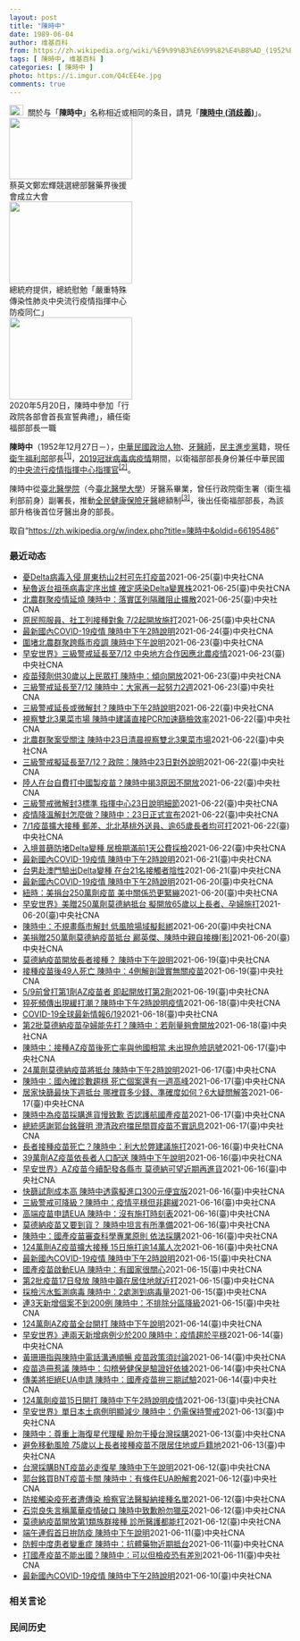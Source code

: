 ```yaml
---
layout: post
title: "陳時中"
date: 1989-06-04
author: 维基百科
from: https://zh.wikipedia.org/wiki/%E9%99%B3%E6%99%82%E4%B8%AD_(1952%E5%B9%B4)
tags: [ 陳時中, 维基百科 ]
categories: [ 陳時中 ]
photo: https://i.imgur.com/Q4cEE4e.jpg
comments: true
---
```

<div class="mw-parser-output"><div id="noteTA-54dafe5e" class="noteTA"><div class="noteTA-group"><div data-noteta-group-source="module" data-noteta-group="Medicine"></div></div></div>
<div role="note" class="hatnote navigation-not-searchable"><a href="/wiki/Wikipedia:%E6%B6%88%E6%AD%A7%E4%B9%89" title="Wikipedia:消歧义"><img alt="Disambig gray.svg" src="//upload.wikimedia.org/wikipedia/commons/thumb/5/5f/Disambig_gray.svg/25px-Disambig_gray.svg.png" decoding="async" width="25" height="19" srcset="//upload.wikimedia.org/wikipedia/commons/thumb/5/5f/Disambig_gray.svg/38px-Disambig_gray.svg.png 1.5x, //upload.wikimedia.org/wikipedia/commons/thumb/5/5f/Disambig_gray.svg/50px-Disambig_gray.svg.png 2x" data-file-width="220" data-file-height="168"></a>&nbsp;&nbsp;關於与「<b>陳時中</b>」名称相近或相同的条目，請見「<b><a href="/wiki/%E9%99%B3%E6%99%82%E4%B8%AD_(%E6%B6%88%E6%AD%A7%E7%BE%A9)" class="mw-disambig" title="陳時中 (消歧義)">陳時中 (消歧義)</a></b>」。</div>

<div class="thumb tright"><div class="thumbinner" style="width:222px;"><a href="/wiki/File:%E9%84%AD%E5%AE%8F%E8%BC%9D%E8%88%87%E9%86%AB%E6%94%BF%E4%BA%BA%E5%A3%AB%E5%90%88%E7%85%A7.jpg" class="image"><img alt="" src="//upload.wikimedia.org/wikipedia/commons/thumb/e/e0/%E9%84%AD%E5%AE%8F%E8%BC%9D%E8%88%87%E9%86%AB%E6%94%BF%E4%BA%BA%E5%A3%AB%E5%90%88%E7%85%A7.jpg/220px-%E9%84%AD%E5%AE%8F%E8%BC%9D%E8%88%87%E9%86%AB%E6%94%BF%E4%BA%BA%E5%A3%AB%E5%90%88%E7%85%A7.jpg" decoding="async" width="220" height="110" class="thumbimage" srcset="//upload.wikimedia.org/wikipedia/commons/thumb/e/e0/%E9%84%AD%E5%AE%8F%E8%BC%9D%E8%88%87%E9%86%AB%E6%94%BF%E4%BA%BA%E5%A3%AB%E5%90%88%E7%85%A7.jpg/330px-%E9%84%AD%E5%AE%8F%E8%BC%9D%E8%88%87%E9%86%AB%E6%94%BF%E4%BA%BA%E5%A3%AB%E5%90%88%E7%85%A7.jpg 1.5x, //upload.wikimedia.org/wikipedia/commons/thumb/e/e0/%E9%84%AD%E5%AE%8F%E8%BC%9D%E8%88%87%E9%86%AB%E6%94%BF%E4%BA%BA%E5%A3%AB%E5%90%88%E7%85%A7.jpg/440px-%E9%84%AD%E5%AE%8F%E8%BC%9D%E8%88%87%E9%86%AB%E6%94%BF%E4%BA%BA%E5%A3%AB%E5%90%88%E7%85%A7.jpg 2x" data-file-width="4160" data-file-height="2080"></a>  <div class="thumbcaption"><div class="magnify"><a href="/wiki/File:%E9%84%AD%E5%AE%8F%E8%BC%9D%E8%88%87%E9%86%AB%E6%94%BF%E4%BA%BA%E5%A3%AB%E5%90%88%E7%85%A7.jpg" class="internal" title="放大"></a></div>蔡英文鄭宏輝競選總部醫藥界後援會成立大會</div></div></div>
<div class="thumb tright"><div class="thumbinner" style="width:222px;"><a href="/wiki/File:02.07_%E7%B8%BD%E7%B5%B1%E6%85%B0%E5%8B%89%E3%80%8C%E5%9A%B4%E9%87%8D%E7%89%B9%E6%AE%8A%E5%82%B3%E6%9F%93%E6%80%A7%E8%82%BA%E7%82%8E%E4%B8%AD%E5%A4%AE%E6%B5%81%E8%A1%8C%E7%96%AB%E6%83%85%E6%8C%87%E6%8F%AE%E4%B8%AD%E5%BF%83%E9%98%B2%E7%96%AB%E5%90%8C%E4%BB%81%E3%80%8D_(49500116692).jpg" class="image"><img alt="" src="//upload.wikimedia.org/wikipedia/commons/thumb/9/95/02.07_%E7%B8%BD%E7%B5%B1%E6%85%B0%E5%8B%89%E3%80%8C%E5%9A%B4%E9%87%8D%E7%89%B9%E6%AE%8A%E5%82%B3%E6%9F%93%E6%80%A7%E8%82%BA%E7%82%8E%E4%B8%AD%E5%A4%AE%E6%B5%81%E8%A1%8C%E7%96%AB%E6%83%85%E6%8C%87%E6%8F%AE%E4%B8%AD%E5%BF%83%E9%98%B2%E7%96%AB%E5%90%8C%E4%BB%81%E3%80%8D_%2849500116692%29.jpg/220px-02.07_%E7%B8%BD%E7%B5%B1%E6%85%B0%E5%8B%89%E3%80%8C%E5%9A%B4%E9%87%8D%E7%89%B9%E6%AE%8A%E5%82%B3%E6%9F%93%E6%80%A7%E8%82%BA%E7%82%8E%E4%B8%AD%E5%A4%AE%E6%B5%81%E8%A1%8C%E7%96%AB%E6%83%85%E6%8C%87%E6%8F%AE%E4%B8%AD%E5%BF%83%E9%98%B2%E7%96%AB%E5%90%8C%E4%BB%81%E3%80%8D_%2849500116692%29.jpg" decoding="async" width="220" height="147" class="thumbimage" srcset="//upload.wikimedia.org/wikipedia/commons/thumb/9/95/02.07_%E7%B8%BD%E7%B5%B1%E6%85%B0%E5%8B%89%E3%80%8C%E5%9A%B4%E9%87%8D%E7%89%B9%E6%AE%8A%E5%82%B3%E6%9F%93%E6%80%A7%E8%82%BA%E7%82%8E%E4%B8%AD%E5%A4%AE%E6%B5%81%E8%A1%8C%E7%96%AB%E6%83%85%E6%8C%87%E6%8F%AE%E4%B8%AD%E5%BF%83%E9%98%B2%E7%96%AB%E5%90%8C%E4%BB%81%E3%80%8D_%2849500116692%29.jpg/330px-02.07_%E7%B8%BD%E7%B5%B1%E6%85%B0%E5%8B%89%E3%80%8C%E5%9A%B4%E9%87%8D%E7%89%B9%E6%AE%8A%E5%82%B3%E6%9F%93%E6%80%A7%E8%82%BA%E7%82%8E%E4%B8%AD%E5%A4%AE%E6%B5%81%E8%A1%8C%E7%96%AB%E6%83%85%E6%8C%87%E6%8F%AE%E4%B8%AD%E5%BF%83%E9%98%B2%E7%96%AB%E5%90%8C%E4%BB%81%E3%80%8D_%2849500116692%29.jpg 1.5x, //upload.wikimedia.org/wikipedia/commons/thumb/9/95/02.07_%E7%B8%BD%E7%B5%B1%E6%85%B0%E5%8B%89%E3%80%8C%E5%9A%B4%E9%87%8D%E7%89%B9%E6%AE%8A%E5%82%B3%E6%9F%93%E6%80%A7%E8%82%BA%E7%82%8E%E4%B8%AD%E5%A4%AE%E6%B5%81%E8%A1%8C%E7%96%AB%E6%83%85%E6%8C%87%E6%8F%AE%E4%B8%AD%E5%BF%83%E9%98%B2%E7%96%AB%E5%90%8C%E4%BB%81%E3%80%8D_%2849500116692%29.jpg/440px-02.07_%E7%B8%BD%E7%B5%B1%E6%85%B0%E5%8B%89%E3%80%8C%E5%9A%B4%E9%87%8D%E7%89%B9%E6%AE%8A%E5%82%B3%E6%9F%93%E6%80%A7%E8%82%BA%E7%82%8E%E4%B8%AD%E5%A4%AE%E6%B5%81%E8%A1%8C%E7%96%AB%E6%83%85%E6%8C%87%E6%8F%AE%E4%B8%AD%E5%BF%83%E9%98%B2%E7%96%AB%E5%90%8C%E4%BB%81%E3%80%8D_%2849500116692%29.jpg 2x" data-file-width="2048" data-file-height="1365"></a>  <div class="thumbcaption"><div class="magnify"><a href="/wiki/File:02.07_%E7%B8%BD%E7%B5%B1%E6%85%B0%E5%8B%89%E3%80%8C%E5%9A%B4%E9%87%8D%E7%89%B9%E6%AE%8A%E5%82%B3%E6%9F%93%E6%80%A7%E8%82%BA%E7%82%8E%E4%B8%AD%E5%A4%AE%E6%B5%81%E8%A1%8C%E7%96%AB%E6%83%85%E6%8C%87%E6%8F%AE%E4%B8%AD%E5%BF%83%E9%98%B2%E7%96%AB%E5%90%8C%E4%BB%81%E3%80%8D_(49500116692).jpg" class="internal" title="放大"></a></div>總統府提供，總統慰勉「嚴重特殊傳染性肺炎中央流行疫情指揮中心防疫同仁」</div></div></div>
<div class="thumb tright"><div class="thumbinner" style="width:222px;"><a href="/wiki/File:05.20_%E7%B8%BD%E7%B5%B1%E4%B8%BB%E6%8C%81%E3%80%8C%E8%A1%8C%E6%94%BF%E9%99%A2%E5%89%AF%E9%99%A2%E9%95%B7%E6%9A%A8%E5%90%84%E9%83%A8%E6%9C%83%E9%A6%96%E9%95%B7%E5%AE%A3%E8%AA%93%E5%85%B8%E7%A6%AE%E3%80%8D-%E9%99%B3%E6%99%82%E4%B8%AD.jpg" class="image"><img alt="" src="//upload.wikimedia.org/wikipedia/commons/thumb/a/aa/05.20_%E7%B8%BD%E7%B5%B1%E4%B8%BB%E6%8C%81%E3%80%8C%E8%A1%8C%E6%94%BF%E9%99%A2%E5%89%AF%E9%99%A2%E9%95%B7%E6%9A%A8%E5%90%84%E9%83%A8%E6%9C%83%E9%A6%96%E9%95%B7%E5%AE%A3%E8%AA%93%E5%85%B8%E7%A6%AE%E3%80%8D-%E9%99%B3%E6%99%82%E4%B8%AD.jpg/220px-05.20_%E7%B8%BD%E7%B5%B1%E4%B8%BB%E6%8C%81%E3%80%8C%E8%A1%8C%E6%94%BF%E9%99%A2%E5%89%AF%E9%99%A2%E9%95%B7%E6%9A%A8%E5%90%84%E9%83%A8%E6%9C%83%E9%A6%96%E9%95%B7%E5%AE%A3%E8%AA%93%E5%85%B8%E7%A6%AE%E3%80%8D-%E9%99%B3%E6%99%82%E4%B8%AD.jpg" decoding="async" width="220" height="147" class="thumbimage" srcset="//upload.wikimedia.org/wikipedia/commons/thumb/a/aa/05.20_%E7%B8%BD%E7%B5%B1%E4%B8%BB%E6%8C%81%E3%80%8C%E8%A1%8C%E6%94%BF%E9%99%A2%E5%89%AF%E9%99%A2%E9%95%B7%E6%9A%A8%E5%90%84%E9%83%A8%E6%9C%83%E9%A6%96%E9%95%B7%E5%AE%A3%E8%AA%93%E5%85%B8%E7%A6%AE%E3%80%8D-%E9%99%B3%E6%99%82%E4%B8%AD.jpg/330px-05.20_%E7%B8%BD%E7%B5%B1%E4%B8%BB%E6%8C%81%E3%80%8C%E8%A1%8C%E6%94%BF%E9%99%A2%E5%89%AF%E9%99%A2%E9%95%B7%E6%9A%A8%E5%90%84%E9%83%A8%E6%9C%83%E9%A6%96%E9%95%B7%E5%AE%A3%E8%AA%93%E5%85%B8%E7%A6%AE%E3%80%8D-%E9%99%B3%E6%99%82%E4%B8%AD.jpg 1.5x, //upload.wikimedia.org/wikipedia/commons/thumb/a/aa/05.20_%E7%B8%BD%E7%B5%B1%E4%B8%BB%E6%8C%81%E3%80%8C%E8%A1%8C%E6%94%BF%E9%99%A2%E5%89%AF%E9%99%A2%E9%95%B7%E6%9A%A8%E5%90%84%E9%83%A8%E6%9C%83%E9%A6%96%E9%95%B7%E5%AE%A3%E8%AA%93%E5%85%B8%E7%A6%AE%E3%80%8D-%E9%99%B3%E6%99%82%E4%B8%AD.jpg/440px-05.20_%E7%B8%BD%E7%B5%B1%E4%B8%BB%E6%8C%81%E3%80%8C%E8%A1%8C%E6%94%BF%E9%99%A2%E5%89%AF%E9%99%A2%E9%95%B7%E6%9A%A8%E5%90%84%E9%83%A8%E6%9C%83%E9%A6%96%E9%95%B7%E5%AE%A3%E8%AA%93%E5%85%B8%E7%A6%AE%E3%80%8D-%E9%99%B3%E6%99%82%E4%B8%AD.jpg 2x" data-file-width="2508" data-file-height="1672"></a>  <div class="thumbcaption"><div class="magnify"><a href="/wiki/File:05.20_%E7%B8%BD%E7%B5%B1%E4%B8%BB%E6%8C%81%E3%80%8C%E8%A1%8C%E6%94%BF%E9%99%A2%E5%89%AF%E9%99%A2%E9%95%B7%E6%9A%A8%E5%90%84%E9%83%A8%E6%9C%83%E9%A6%96%E9%95%B7%E5%AE%A3%E8%AA%93%E5%85%B8%E7%A6%AE%E3%80%8D-%E9%99%B3%E6%99%82%E4%B8%AD.jpg" class="internal" title="放大"></a></div>2020年5月20日，陳時中參加「行政院各部會首長宣誓典禮」，續任衛福部部長一職</div></div></div>
<p><b>陳時中</b>（1952年12月27日<span class="useeditintro" title="Template:BLP editintro">－</span>），<a href="/wiki/%E4%B8%AD%E8%8F%AF%E6%B0%91%E5%9C%8B" title="中華民國">中華民國</a><a href="/wiki/%E6%94%BF%E6%B2%BB%E4%BA%BA%E7%89%A9" title="政治人物">政治人物</a>、<a href="/wiki/%E7%89%99%E9%86%AB%E5%B8%AB" class="mw-redirect" title="牙醫師">牙醫師</a>，<a href="/wiki/%E6%B0%91%E4%B8%BB%E9%80%B2%E6%AD%A5%E9%BB%A8" title="民主進步黨">民主進步黨</a>籍，現任<a href="/wiki/%E4%B8%AD%E8%8F%AF%E6%B0%91%E5%9C%8B%E8%A1%9B%E7%94%9F%E7%A6%8F%E5%88%A9%E9%83%A8" title="中華民國衛生福利部">衛生福利部</a>部長<sup id="cite_ref-1" class="reference"><a href="#cite_note-1">[1]</a></sup>，<a href="/wiki/2019%E5%86%A0%E7%8B%80%E7%97%85%E6%AF%92%E7%97%85%E8%87%BA%E7%81%A3%E7%96%AB%E6%83%85" title="2019冠狀病毒病臺灣疫情">2019冠狀病毒病疫情</a>期間，以衛福部部長身份兼任中華民國的<a href="/wiki/%E5%9C%8B%E5%AE%B6%E8%A1%9B%E7%94%9F%E6%8C%87%E6%8F%AE%E4%B8%AD%E5%BF%83%E4%B8%AD%E5%A4%AE%E6%B5%81%E8%A1%8C%E7%96%AB%E6%83%85%E6%8C%87%E6%8F%AE%E4%B8%AD%E5%BF%83" title="國家衛生指揮中心中央流行疫情指揮中心">中央流行疫情指揮中心</a><a href="/wiki/%E6%8C%87%E6%8F%AE%E5%AE%98" title="指揮官">指揮官</a><sup id="cite_ref-2" class="reference"><a href="#cite_note-2">[2]</a></sup>。
</p><p>陳時中從<a href="/wiki/%E8%87%BA%E5%8C%97%E9%86%AB%E5%AD%B8%E9%99%A2" class="mw-redirect" title="臺北醫學院">臺北醫學院</a>（今<a href="/wiki/%E8%87%BA%E5%8C%97%E9%86%AB%E5%AD%B8%E5%A4%A7%E5%AD%B8" title="臺北醫學大學">臺北醫學大學</a>）牙醫系畢業，曾任行政院衛生署（衛生福利部前身）副署長，推動<a href="/wiki/%E5%85%A8%E6%B0%91%E5%81%A5%E5%BA%B7%E4%BF%9D%E9%9A%AA" title="全民健康保險">全民健康保險</a><a href="/wiki/%E7%89%99%E9%86%AB" title="牙醫">牙醫</a>總額制<sup id="cite_ref-3" class="reference"><a href="#cite_note-3">[3]</a></sup>，後出任衛福部部長，為該部升格後首位牙醫出身的部長。
</p>
</div><noscript><img src="//zh.wikipedia.org/wiki/Special:CentralAutoLogin/start?type=1x1" alt="" title="" width="1" height="1" style="border: none; position: absolute;"></noscript>
<div class="printfooter">取自“<a dir="ltr" href="https://zh.wikipedia.org/w/index.php?title=陳時中&amp;oldid=66195486">https://zh.wikipedia.org/w/index.php?title=陳時中&amp;oldid=66195486</a>”</div><div id="recent-news"><h3>最近动态</h3><ul><li><a href="https://nodebe4.github.io/waimei/2021-06-25/%E6%86%82Delta%E7%97%85%E6%AF%92%E5%85%A5%E4%BE%B5-%E5%B1%8F%E6%9D%B1%E6%9E%8B%E5%B1%B12%E6%9D%91%E5%8F%AF%E5%85%88%E6%89%93%E7%96%AB%E8%8B%97" title="憂Delta病毒入侵 屏東枋山2村可先打疫苗—— 從秘魯返台在屏東縣枋山鄉居檢的祖孫，被證實染Delta變異株，由於枋山鄉同時有7人確診，縣府表示，中央疫情指揮中心指揮官陳時中已同意善餘和楓港2...">憂Delta病毒入侵  屏東枋山2村可先打疫苗</a><time>2021-06-25</time><a class="tag">(臺)中央社CNA</a></li>
<li><a href="https://nodebe4.github.io/waimei/2021-06-25/%E7%A7%98%E9%AD%AF%E8%BF%94%E5%8F%B0%E7%A5%96%E5%AD%AB%E7%97%85%E6%AF%92%E5%AE%9A%E5%BA%8F%E5%87%BA%E7%88%90-%E7%A2%BA%E5%AE%9A%E6%84%9F%E6%9F%93Delta%E8%AE%8A%E7%95%B0%E6%A0%AA" title="秘魯返台祖孫病毒定序出爐 確定感染Delta變異株—— 屏東計程車司機群聚案中，有個案親戚是從秘魯返台的祖孫，指揮中心指揮官陳時中25日表示，據最新基因定序，秘魯祖孫感染的是Delta變異株。（...">秘魯返台祖孫病毒定序出爐 確定感染Delta變異株</a><time>2021-06-25</time><a class="tag">(臺)中央社CNA</a></li>
<li><a href="https://nodebe4.github.io/waimei/2021-06-25/%E5%8C%97%E8%BE%B2%E7%BE%A4%E8%81%9A%E7%96%AB%E6%83%85%E5%BB%B6%E7%87%92-%E9%99%B3%E6%99%82%E4%B8%AD-%E8%90%BD%E5%AF%A6%E5%8C%A1%E5%88%97%E9%9A%94%E9%9B%A2%E9%98%BB%E6%AD%A2%E6%93%B4%E6%95%A3" title="北農群聚疫情延燒 陳時中：落實匡列隔離阻止擴散—— （中央社記者張茗喧、江慧珺台北25日電）北農群聚疫情延燒，中央流行疫情指揮中心指揮官陳時中今天說，除了快速採檢、強化清消，停業攤商一旦出現確診...">北農群聚疫情延燒  陳時中：落實匡列隔離阻止擴散</a><time>2021-06-25</time><a class="tag">(臺)中央社CNA</a></li>
<li><a href="https://nodebe4.github.io/waimei/2021-06-25/%E5%8E%9F%E6%B0%91%E7%85%A7%E6%9C%8D%E5%93%A1-%E7%A4%BE%E5%B7%A5%E5%88%97%E6%8E%A5%E7%A8%AE%E5%B0%8D%E8%B1%A1-7-2%E8%B5%B7%E9%96%8B%E6%94%BE%E6%96%BD%E6%89%93" title="原民照服員、社工列接種對象 7/2起開放施打—— 指揮中心指揮官陳時中25日宣布，決議將原民地區照服員、社工列入第5類接種對象，7月2日起開放預約施打。（中央社檔案照片） （中央社記者張茗喧、江...">原民照服員、社工列接種對象  7/2起開放施打</a><time>2021-06-25</time><a class="tag">(臺)中央社CNA</a></li>
<li><a href="https://nodebe4.github.io/waimei/2021-06-24/%E6%9C%80%E6%96%B0%E5%9C%8B%E5%85%A7COVID-19%E7%96%AB%E6%83%85-%E9%99%B3%E6%99%82%E4%B8%AD%E4%B8%8B%E5%8D%882%E6%99%82%E8%AA%AA%E6%98%8E" title="最新國內COVID-19疫情 陳時中下午2時說明—— 疫情指揮中心指揮官陳時中25日下午2時說明疫情相關事宜。（中央社檔案照片） （中央社記者江慧珺、張茗喧台北25日電）政府採購莫德納疫苗日前到...">最新國內COVID-19疫情 陳時中下午2時說明</a><time>2021-06-24</time><a class="tag">(臺)中央社CNA</a></li>
<li><a href="https://nodebe4.github.io/waimei/2021-06-23/%E5%9C%8D%E5%A0%B5%E5%8C%97%E8%BE%B2%E7%BE%A4%E8%81%9A%E8%B7%A8%E7%B8%A3%E5%B8%82%E7%96%AB%E8%AA%BF-%E9%99%B3%E6%99%82%E4%B8%AD%E4%B8%8B%E5%8D%88%E8%AA%AA%E6%98%8E" title="圍堵北農群聚跨縣市疫調 陳時中下午說明—— （中央社記者陳婕翎台北24日電）台北農產運銷公司武漢肺炎群聚事件，指揮中心要求地方落實市場相關人員跨縣市疫調，並建立跨縣市資訊整合平台，圍堵疫情。指揮...">圍堵北農群聚跨縣市疫調 陳時中下午說明</a><time>2021-06-23</time><a class="tag">(臺)中央社CNA</a></li>
<li><a href="https://nodebe4.github.io/waimei/2021-06-23/%E6%97%A9%E5%AE%89%E4%B8%96%E7%95%8C-%E4%B8%89%E7%B4%9A%E8%AD%A6%E6%88%92%E5%BB%B6%E9%95%B7%E8%87%B37-12-%E4%B8%AD%E5%A4%AE%E5%9C%B0%E6%96%B9%E5%90%88%E4%BD%9C%E5%9B%A0%E6%87%89%E5%8C%97%E8%BE%B2%E7%96%AB%E6%83%85" title="早安世界》三級警戒延長至7/12 中央地方合作因應北農疫情—— 國內COVID-19疫情仍待徹底控制，中央流行疫情指揮中心指揮官陳時中23日公布，全國三級防疫警戒延長實施兩週至7月12日。圖為配...">早安世界》三級警戒延長至7/12 中央地方合作因應北農疫情</a><time>2021-06-23</time><a class="tag">(臺)中央社CNA</a></li>
<li><a href="https://nodebe4.github.io/waimei/2021-06-23/%E7%96%AB%E8%8B%97%E6%AE%98%E5%8A%91%E4%BE%9B30%E6%AD%B2%E4%BB%A5%E4%B8%8A%E6%B0%91%E7%9C%BE%E6%89%93-%E9%99%B3%E6%99%82%E4%B8%AD-%E5%82%BE%E5%90%91%E9%96%8B%E6%94%BE" title="疫苗殘劑供30歲以上民眾打 陳時中：傾向開放—— 為防民眾預約接種疫苗卻爽約，專家建議比照韓國，開放30歲以上民眾預約打殘劑。指揮中心指揮官陳時中坦言，傾向開放。（中央社檔案照片） （中央社記者...">疫苗殘劑供30歲以上民眾打 陳時中：傾向開放</a><time>2021-06-23</time><a class="tag">(臺)中央社CNA</a></li>
<li><a href="https://nodebe4.github.io/waimei/2021-06-23/%E4%B8%89%E7%B4%9A%E8%AD%A6%E6%88%92%E5%BB%B6%E9%95%B7%E8%87%B37-12-%E9%99%B3%E6%99%82%E4%B8%AD-%E5%A4%A7%E5%AE%B6%E5%86%8D%E4%B8%80%E8%B5%B7%E5%8A%AA%E5%8A%9B2%E9%80%B1" title="三級警戒延長至7/12 陳時中：大家再一起努力2週—— 指揮中心指揮官陳時中宣布，全國三級警戒延至7月12日，為此波本土疫情第3度延長警戒期。圖為台北市公園設施拉上封鎖線禁止使用。（中央社檔案照...">三級警戒延長至7/12 陳時中：大家再一起努力2週</a><time>2021-06-23</time><a class="tag">(臺)中央社CNA</a></li>
<li><a href="https://nodebe4.github.io/waimei/2021-06-22/%E4%B8%89%E7%B4%9A%E8%AD%A6%E6%88%92%E5%BB%B6%E9%95%B7%E6%88%96%E5%BE%AE%E8%A7%A3%E5%B0%81-%E9%99%B3%E6%99%82%E4%B8%AD%E4%B8%8B%E5%8D%882%E6%99%82%E8%AA%AA%E6%98%8E" title="三級警戒延長或微解封？陳時中下午2時說明—— （中央社記者陳婕翎台北23日電）國內武漢肺炎疫情平穩，全國防疫第3級警戒將於28日到期，未來將繼續延長2週或部分場域可「微解封」，3級警戒走向備受關...">三級警戒延長或微解封？陳時中下午2時說明</a><time>2021-06-22</time><a class="tag">(臺)中央社CNA</a></li>
<li><a href="https://nodebe4.github.io/waimei/2021-06-22/%E8%A6%96%E5%AF%9F%E9%9B%99%E5%8C%973%E6%9E%9C%E8%8F%9C%E5%B8%82%E5%A0%B4-%E9%99%B3%E6%99%82%E4%B8%AD%E5%BB%BA%E8%AD%B0%E7%9B%B4%E6%8E%A5PCR%E5%8A%A0%E9%80%9F%E7%AF%A9%E6%AA%A2%E6%95%88%E7%8E%87" title="視察雙北3果菜市場 陳時中建議直接PCR加速篩檢效率—— （中央社記者楊淑閔台北23日電）農委會主秘范美玲今天表示，凌晨農委會主委陳吉仲與衛福部部長陳時中確實前往雙北3個果菜市場視察，主要是要確...">視察雙北3果菜市場 陳時中建議直接PCR加速篩檢效率</a><time>2021-06-22</time><a class="tag">(臺)中央社CNA</a></li>
<li><a href="https://nodebe4.github.io/waimei/2021-06-22/%E5%8C%97%E8%BE%B2%E7%BE%A4%E8%81%9A%E6%A1%88%E5%8F%97%E9%97%9C%E6%B3%A8-%E9%99%B3%E6%99%82%E4%B8%AD23%E6%97%A5%E6%B8%85%E6%99%A8%E8%A6%96%E5%AF%9F%E9%9B%99%E5%8C%973%E6%9E%9C%E8%8F%9C%E5%B8%82%E5%A0%B4" title="北農群聚案受關注 陳時中23日清晨視察雙北3果菜市場—— 衛福部醫福會執行長王必勝說，中央流行疫情指揮中心指揮官陳時中（前右2）和農委會主委陳吉仲23日清晨前往雙北3個果菜市場視察感染管制相關措...">北農群聚案受關注 陳時中23日清晨視察雙北3果菜市場</a><time>2021-06-22</time><a class="tag">(臺)中央社CNA</a></li>
<li><a href="https://nodebe4.github.io/waimei/2021-06-22/%E4%B8%89%E7%B4%9A%E8%AD%A6%E6%88%92%E6%93%AC%E5%BB%B6%E9%95%B7%E8%87%B37-12-%E6%94%BF%E9%99%A2-%E9%99%B3%E6%99%82%E4%B8%AD23%E6%97%A5%E5%B0%8D%E5%A4%96%E8%AA%AA%E6%98%8E" title="三級警戒擬延長至7/12？政院：陳時中23日對外說明—— 行政院22日晚間表示，對於全國三級警戒日期是否調整一事，23日將由中央流行疫情指揮中心指揮官陳時中（圖）對外說明。（中央社檔案照片） （...">三級警戒擬延長至7/12？政院：陳時中23日對外說明</a><time>2021-06-22</time><a class="tag">(臺)中央社CNA</a></li>
<li><a href="https://nodebe4.github.io/waimei/2021-06-22/%E9%99%B8%E4%BA%BA%E5%9C%A8%E5%8F%B0%E8%87%AA%E8%B2%BB%E6%89%93%E4%B8%AD%E5%9C%8B%E8%A3%BD%E7%96%AB%E8%8B%97-%E9%99%B3%E6%99%82%E4%B8%AD%E6%8F%AD3%E5%8E%9F%E5%9B%A0%E4%B8%8D%E9%96%8B%E6%94%BE" title="陸人在台自費打中國製疫苗？陳時中揭3原因不開放—— 關於中國大陸人士在台能否自費接種中國疫苗，指揮中心指揮官陳時中22日表示，暫無此規劃。圖為中國科興COVID-19疫苗。（中新社） （中央社記...">陸人在台自費打中國製疫苗？陳時中揭3原因不開放</a><time>2021-06-22</time><a class="tag">(臺)中央社CNA</a></li>
<li><a href="https://nodebe4.github.io/waimei/2021-06-22/%E4%B8%89%E7%B4%9A%E8%AD%A6%E6%88%92%E5%BE%AE%E8%A7%A3%E5%B0%813%E6%A8%99%E6%BA%96-%E6%8C%87%E6%8F%AE%E4%B8%AD%E5%BF%8323%E6%97%A5%E8%AA%AA%E6%98%8E%E7%B4%B0%E7%AF%80" title="三級警戒微解封3標準 指揮中心23日說明細節—— 指揮中心指揮官陳時中22日透露，三級警戒微解封3標準，包含具社會價值、可維持社交距離政策及不會增加人流。圖為受疫情影響暫時歇業的餐廳。（中央社檔...">三級警戒微解封3標準  指揮中心23日說明細節</a><time>2021-06-22</time><a class="tag">(臺)中央社CNA</a></li>
<li><a href="https://nodebe4.github.io/waimei/2021-06-22/%E7%96%AB%E6%83%85%E9%99%8D%E6%BA%AB%E8%A7%A3%E5%B0%81%E6%80%8E%E9%BA%BC%E5%81%9A-%E9%99%B3%E6%99%82%E4%B8%AD-23%E6%97%A5%E6%AD%A3%E5%BC%8F%E5%AE%A3%E5%B8%83" title="疫情降溫解封怎麼做？陳時中：23日正式宣布—— 國內疫情降溫，指揮中心指揮官陳時中22日表示，近期思考以風險高低分區解封，但專家、各縣市首長認為應全國一致，進一步討論後23日宣布。圖為台北長春國...">疫情降溫解封怎麼做？陳時中：23日正式宣布</a><time>2021-06-22</time><a class="tag">(臺)中央社CNA</a></li>
<li><a href="https://nodebe4.github.io/waimei/2021-06-22/7-1%E7%96%AB%E8%8B%97%E6%93%B4%E5%A4%A7%E6%8E%A5%E7%A8%AE-%E9%83%B5%E5%B7%AE-%E5%8C%97%E5%8C%97%E5%9F%BA%E6%A1%83%E5%A4%96%E9%80%81%E5%93%A1-%E9%80%BE65%E6%AD%B2%E9%95%B7%E8%80%85%E5%9D%87%E5%8F%AF%E6%89%93" title="7/1疫苗擴大接種 郵差、北北基桃外送員、逾65歲長者均可打—— 指揮中心指揮官陳時中6月22日宣布，7月1日起擴大疫苗施打對象，包括65歲至74歲長者、曾打第一劑者以及教師、郵差及北北基桃計程...">7/1疫苗擴大接種 郵差、北北基桃外送員、逾65歲長者均可打</a><time>2021-06-22</time><a class="tag">(臺)中央社CNA</a></li>
<li><a href="https://nodebe4.github.io/waimei/2021-06-22/%E5%85%A5%E5%A2%83%E6%99%AE%E7%AF%A9%E9%98%B2%E5%A0%B5Delta%E8%AE%8A%E7%A8%AE-%E5%B1%85%E6%AA%A2%E6%9C%9F%E6%BB%BF%E5%89%8D1%E5%A4%A9%E5%85%AC%E8%B2%BB%E6%8E%A1%E6%AA%A2" title="入境普篩防堵Delta變種 居檢期滿前1天公費採檢—— （中央社記者陳婕翎、張茗喧、江慧珺台北22日電）指揮中心指揮官陳時中今天宣布，即起所有入境者居家檢疫期滿前1天進行公費PCR檢驗，以利圍堵...">入境普篩防堵Delta變種 居檢期滿前1天公費採檢</a><time>2021-06-22</time><a class="tag">(臺)中央社CNA</a></li>
<li><a href="https://nodebe4.github.io/waimei/2021-06-21/%E6%9C%80%E6%96%B0%E5%9C%8B%E5%85%A7COVID-19%E7%96%AB%E6%83%85-%E9%99%B3%E6%99%82%E4%B8%AD%E4%B8%8B%E5%8D%882%E6%99%82%E8%AA%AA%E6%98%8E" title="最新國內COVID-19疫情 陳時中下午2時說明—— （中央社記者陳婕翎台北22日電）國內武漢肺炎疫情延續，昨天新增75例本土個案，是三級警戒首見單日百例以下，今天新增病例數可否維持百例以下備受...">最新國內COVID-19疫情 陳時中下午2時說明</a><time>2021-06-21</time><a class="tag">(臺)中央社CNA</a></li>
<li><a href="https://nodebe4.github.io/waimei/2021-06-21/%E5%8F%B0%E7%94%B7%E8%B5%B4%E6%BE%B3%E9%96%80%E9%A9%97%E5%87%BADelta%E8%AE%8A%E7%A8%AE-%E5%9C%A8%E5%8F%B021%E5%90%8D%E6%8E%A5%E8%A7%B8%E8%80%85%E9%99%B0%E6%80%A7" title="台男赴澳門驗出Delta變種 在台21名接觸者陰性—— 指揮中心指揮官陳時中（圖）21日表示，近日有一名從台灣出境、入境澳門被檢驗陽性個案，證實感染Delta變種病毒。（中央社檔案照片） （中央...">台男赴澳門驗出Delta變種 在台21名接觸者陰性</a><time>2021-06-21</time><a class="tag">(臺)中央社CNA</a></li>
<li><a href="https://nodebe4.github.io/waimei/2021-06-20/%E6%9C%80%E6%96%B0%E5%9C%8B%E5%85%A7COVID-19%E7%96%AB%E6%83%85-%E9%99%B3%E6%99%82%E4%B8%AD%E4%B8%8B%E5%8D%882%E6%99%82%E8%AA%AA%E6%98%8E" title="最新國內COVID-19疫情 陳時中下午2時說明—— （中央社記者陳婕翎台北21日電）國內武漢肺炎疫情持續，台北市士林區某護理之家、台北農產運銷公司出現群聚案，圍堵疫情引關注，中央流行疫情指揮中...">最新國內COVID-19疫情 陳時中下午2時說明</a><time>2021-06-20</time><a class="tag">(臺)中央社CNA</a></li>
<li><a href="https://nodebe4.github.io/waimei/2021-06-20/%E7%B4%90%E6%99%82-%E7%BE%8E%E6%8D%90%E5%8F%B0250%E8%90%AC%E5%8A%91%E7%96%AB%E8%8B%97-%E7%BE%8E%E4%B8%AD%E9%97%9C%E4%BF%82%E6%81%90%E6%9B%B4%E7%B7%8A%E7%B9%83" title="紐時：美捐台250萬劑疫苗 美中關係恐更緊繃—— 紐約時報報導，美國在台灣疫情嚴峻時捐贈250萬劑疫苗，美中緊張關係恐加劇。圖為美國捐贈的250萬劑莫德納疫苗20日抵台，指揮中心指揮官陳時中（右...">紐時：美捐台250萬劑疫苗 美中關係恐更緊繃</a><time>2021-06-20</time><a class="tag">(臺)中央社CNA</a></li>
<li><a href="https://nodebe4.github.io/waimei/2021-06-20/%E6%97%A9%E5%AE%89%E4%B8%96%E7%95%8C-%E7%BE%8E%E8%B4%88250%E8%90%AC%E5%8A%91%E8%8E%AB%E5%BE%B7%E7%B4%8D%E6%8A%B5%E5%8F%B0-%E6%93%AC%E9%96%8B%E6%94%BE65%E6%AD%B2%E4%BB%A5%E4%B8%8A%E9%95%B7%E8%80%85-%E5%AD%95%E5%A9%A6%E6%96%BD%E6%89%93" title="早安世界》美贈250萬劑莫德納抵台 擬開放65歲以上長者、孕婦施打—— 美國捐贈的250萬劑莫德納疫苗20日下午順利運抵桃園國際機場，衛福部長陳時中（右4）與美國在台協會（AIT）台北辦事處處長...">早安世界》美贈250萬劑莫德納抵台 擬開放65歲以上長者、孕婦施打</a><time>2021-06-20</time><a class="tag">(臺)中央社CNA</a></li>
<li><a href="https://nodebe4.github.io/waimei/2021-06-20/%E9%99%B3%E6%99%82%E4%B8%AD-%E4%B8%8D%E8%A6%8F%E7%95%AB%E7%B8%A3%E5%B8%82%E8%A7%A3%E5%B0%81-%E4%BD%8E%E9%A2%A8%E9%9A%AA%E5%A0%B4%E5%9F%9F%E6%93%AC%E9%AC%86%E7%B6%81" title="陳時中：不規畫縣市解封 低風險場域擬鬆綁—— 國內受到COVID-19疫情影響，進入防疫3級警戒狀態，台北市西門町商圈20日下午雖是假日，但外出民眾並不多，業者收起戶外桌椅，暫不開放使用。中央社...">陳時中：不規畫縣市解封 低風險場域擬鬆綁</a><time>2021-06-20</time><a class="tag">(臺)中央社CNA</a></li>
<li><a href="https://nodebe4.github.io/waimei/2021-06-20/%E7%BE%8E%E6%8D%90%E8%B4%88250%E8%90%AC%E5%8A%91%E8%8E%AB%E5%BE%B7%E7%B4%8D%E7%96%AB%E8%8B%97%E6%8A%B5%E5%8F%B0-%E9%85%88%E8%8B%B1%E5%82%91-%E9%99%B3%E6%99%82%E4%B8%AD%E8%A6%AA%E8%87%AA%E6%8E%A5%E6%A9%9F-%E5%BD%B1" title="美捐贈250萬劑莫德納疫苗抵台 酈英傑、陳時中親自接機[影]—— 美國捐贈的250萬劑莫德納疫苗，20日傍晚由華航貨機運抵桃園國際機場，中央流行疫情指揮中心指揮官陳時中（右4），與美國在台協會處...">美捐贈250萬劑莫德納疫苗抵台 酈英傑、陳時中親自接機[影]</a><time>2021-06-20</time><a class="tag">(臺)中央社CNA</a></li>
<li><a href="https://nodebe4.github.io/waimei/2021-06-19/%E8%8E%AB%E5%BE%B7%E7%B4%8D%E7%96%AB%E8%8B%97%E9%96%8B%E6%94%BE%E9%95%B7%E8%80%85%E6%8E%A5%E7%A8%AE-%E9%99%B3%E6%99%82%E4%B8%AD%E4%B8%8B%E5%8D%88%E8%AA%AA%E6%98%8E" title="莫德納疫苗開放長者接種？ 陳時中下午說明—— 美國捐贈的250萬劑莫德納疫苗20日抵台，疫情指揮中心指揮官陳時中下午將舉行記者會說明疫情相關事宜。（中央社檔案照片） （中央社記者陳婕翎台北20日...">莫德納疫苗開放長者接種？ 陳時中下午說明</a><time>2021-06-19</time><a class="tag">(臺)中央社CNA</a></li>
<li><a href="https://nodebe4.github.io/waimei/2021-06-19/%E6%8E%A5%E7%A8%AE%E7%96%AB%E8%8B%97%E5%BE%8C49%E4%BA%BA%E6%AD%BB%E4%BA%A1-%E9%99%B3%E6%99%82%E4%B8%AD-4%E4%BE%8B%E8%A7%A3%E5%89%96%E8%AD%89%E5%AF%A6%E7%84%A1%E9%97%9C%E7%96%AB%E8%8B%97" title="接種疫苗後49人死亡 陳時中：4例解剖證實無關疫苗—— 指揮中心指揮官陳時中說，截至19日共有49人接種疫苗後死亡，初步研判多與時序相關，並非由疫苗導致。圖為接種疫苗的長者壓住手臂觀察疫苗施打後...">接種疫苗後49人死亡 陳時中：4例解剖證實無關疫苗</a><time>2021-06-19</time><a class="tag">(臺)中央社CNA</a></li>
<li><a href="https://nodebe4.github.io/waimei/2021-06-19/5-9%E5%89%8D%E6%9B%BE%E6%89%93%E7%AC%AC1%E5%8A%91AZ%E7%96%AB%E8%8B%97%E8%80%85-%E5%8D%B3%E8%B5%B7%E9%96%8B%E6%94%BE%E6%89%93%E7%AC%AC2%E5%8A%91" title="5/9前曾打第1劑AZ疫苗者 即起開放打第2劑—— 指揮中心指揮官陳時中19日宣布，5月9日前曾接種第一劑AZ疫苗的民眾，即日起開放接種第2劑。圖為醫護人員抽取疫苗準備施打。（中央社檔案照片） ...">5/9前曾打第1劑AZ疫苗者 即起開放打第2劑</a><time>2021-06-19</time><a class="tag">(臺)中央社CNA</a></li>
<li><a href="https://nodebe4.github.io/waimei/2021-06-18/%E7%8C%9D%E6%AD%BB%E9%A0%BB%E5%82%B3%E5%87%BA%E7%8F%BE%E7%B7%A9%E6%89%93%E6%BD%AE-%E9%99%B3%E6%99%82%E4%B8%AD%E4%B8%8B%E5%8D%882%E6%99%82%E8%AA%AA%E6%98%8E%E7%96%AB%E6%83%85" title="猝死頻傳出現緩打潮？陳時中下午2時說明疫情—— （中央社記者江慧珺台北19日電）台灣陸續取得武漢肺炎疫苗後，長者大規模接種，至今出現20餘起猝死，外界憂心緩打潮出現。最新防疫事宜、民間企業採購捐...">猝死頻傳出現緩打潮？陳時中下午2時說明疫情</a><time>2021-06-18</time><a class="tag">(臺)中央社CNA</a></li>
<li><a href="https://nodebe4.github.io/waimei/2021-06-18/COVID-19%E5%85%A8%E7%90%83%E6%9C%80%E6%96%B0%E6%83%85%E5%A0%B16-19" title="COVID-19全球最新情報6/19—— 台灣18日新增187例本土個案，疫情指揮中心指揮官陳時中表示，近日新增確診數都維持在200例以下，1.2萬名確診個案已有56%解除隔離。圖為接種疫苗的長...">COVID-19全球最新情報6/19</a><time>2021-06-18</time><a class="tag">(臺)中央社CNA</a></li>
<li><a href="https://nodebe4.github.io/waimei/2021-06-18/%E7%AC%AC2%E6%89%B9%E8%8E%AB%E5%BE%B7%E7%B4%8D%E7%96%AB%E8%8B%97%E5%AD%95%E5%A9%A6%E8%83%BD%E5%85%88%E6%89%93-%E9%99%B3%E6%99%82%E4%B8%AD-%E8%8B%A5%E5%8A%91%E9%87%8F%E5%A4%A0%E6%9C%83%E9%96%8B%E6%94%BE" title="第2批莫德納疫苗孕婦能先打？陳時中：若劑量夠會開放—— 指揮中心證實，第2批約24萬劑莫德納疫苗18日下午抵台，是否優先提供孕婦接種引發關注。（中央社檔案照片） （中央社記者張茗喧、江慧珺台北1...">第2批莫德納疫苗孕婦能先打？陳時中：若劑量夠會開放</a><time>2021-06-18</time><a class="tag">(臺)中央社CNA</a></li>
<li><a href="https://nodebe4.github.io/waimei/2021-06-17/%E9%99%B3%E6%99%82%E4%B8%AD-%E6%8E%A5%E7%A8%AEAZ%E7%96%AB%E8%8B%97%E5%BE%8C%E6%AD%BB%E4%BA%A1%E7%8E%87%E8%88%87%E4%BB%96%E5%9C%8B%E7%9B%B8%E7%95%B6-%E6%9C%AA%E5%87%BA%E7%8F%BE%E5%8D%B1%E9%9A%AA%E8%A8%8A%E8%99%9F" title="陳時中：接種AZ疫苗後死亡率與他國相當 未出現危險訊號—— 衛福部長陳時中18日說，台灣在不分年齡接種AZ疫苗後的死亡率約為百萬分之20，跟各國比較還在範圍內，未出現危險訊號。圖為16日台北市松...">陳時中：接種AZ疫苗後死亡率與他國相當 未出現危險訊號</a><time>2021-06-17</time><a class="tag">(臺)中央社CNA</a></li>
<li><a href="https://nodebe4.github.io/waimei/2021-06-17/24%E8%90%AC%E5%8A%91%E8%8E%AB%E5%BE%B7%E7%B4%8D%E7%96%AB%E8%8B%97%E5%B0%87%E6%8A%B5%E5%8F%B0-%E9%99%B3%E6%99%82%E4%B8%AD%E4%B8%8B%E5%8D%882%E6%99%82%E8%AA%AA%E6%98%8E" title="24萬劑莫德納疫苗將抵台 陳時中下午2時說明—— （中央社記者江慧珺、張茗喧台北18日電）媒體報導，有批莫德納疫苗將於下午抵台，疫情指揮中心副指揮官陳宗彥上午證實，這批24萬劑疫苗預計下午4時抵...">24萬劑莫德納疫苗將抵台 陳時中下午2時說明</a><time>2021-06-17</time><a class="tag">(臺)中央社CNA</a></li>
<li><a href="https://nodebe4.github.io/waimei/2021-06-17/%E9%99%B3%E6%99%82%E4%B8%AD-%E5%9C%8B%E5%85%A7%E7%A2%BA%E8%A8%BA%E6%95%B8%E8%B6%A8%E7%A9%A9-%E6%AD%BB%E4%BA%A1%E5%80%8B%E6%A1%88%E9%82%84%E6%9C%89%E4%B8%80%E9%80%B1%E9%AB%98%E5%B3%B0" title="陳時中：國內確診數趨穩 死亡個案還有一週高峰—— 立委曾銘宗17日說，每日確診人數約200人、死亡人數約20人，是否為近期常態；衛福部長陳時中說，應該是這樣的狀態，死亡人數還有一週高峰，才會慢慢...">陳時中：國內確診數趨穩 死亡個案還有一週高峰</a><time>2021-06-17</time><a class="tag">(臺)中央社CNA</a></li>
<li><a href="https://nodebe4.github.io/waimei/2021-06-17/%E5%B1%85%E5%AE%B6%E5%BF%AB%E7%AF%A9%E6%9C%80%E5%BF%AB%E4%B8%8B%E9%80%B1%E6%8A%B5%E5%8F%B0-%E5%93%AA%E8%A3%A1%E8%B2%B7%E5%A4%9A%E5%B0%91%E9%8C%A2-%E6%BA%96%E7%A2%BA%E5%BA%A6%E5%A6%82%E4%BD%95-6%E5%A4%A7%E7%96%91%E5%95%8F%E8%A7%A3%E7%AD%94" title="居家快篩最快下週抵台 哪裡買多少錢、準確度如何？6大疑問解答—— 為擴大採檢量能，指揮中心指揮官陳時中喊引進居家快篩，食藥署10天內核准3款居家快篩產品最快下週抵台。（示意圖／圖取自Pixaba...">居家快篩最快下週抵台 哪裡買多少錢、準確度如何？6大疑問解答</a><time>2021-06-17</time><a class="tag">(臺)中央社CNA</a></li>
<li><a href="https://nodebe4.github.io/waimei/2021-06-17/%E9%99%B3%E6%99%82%E4%B8%AD%E7%82%BA%E7%96%AB%E8%8B%97%E6%8E%A1%E8%B3%BC%E9%80%B2%E8%B2%A8%E6%85%A2%E8%87%B4%E6%AD%89-%E5%90%A6%E8%AA%8D%E8%AD%B7%E8%88%AA%E5%9C%8B%E7%94%A2%E7%96%AB%E8%8B%97" title="陳時中為疫苗採購進貨慢致歉 否認護航國產疫苗—— 衛福部長陳時中17日說，對以往的疫苗採購很抱歉，進貨速度事實上慢，但也盡力多方溝通。圖為日本捐贈的AZ疫苗。中央社記者王飛華攝 110年6月16...">陳時中為疫苗採購進貨慢致歉  否認護航國產疫苗</a><time>2021-06-17</time><a class="tag">(臺)中央社CNA</a></li>
<li><a href="https://nodebe4.github.io/waimei/2021-06-17/%E7%B8%BD%E7%B5%B1%E6%84%9F%E8%AC%9D%E9%83%AD%E5%8F%B0%E9%8A%98%E8%81%B2%E6%98%8E-%E6%BE%84%E6%B8%85%E6%94%BF%E5%BA%9C%E6%93%8B%E6%B0%91%E9%96%93%E8%B2%B7%E7%96%AB%E8%8B%97%E4%B8%8D%E5%AF%A6%E8%A8%8A%E6%81%AF" title="總統感謝郭台銘聲明 澄清政府擋民間買疫苗不實訊息—— （中央社台北17日電）鴻海創辦人郭台銘爭取採購國外疫苗捐贈，深夜在臉書表達按照計畫進行，並感謝衛福部長陳時中致電允諾協助。蔡總統說，郭台銘聲...">總統感謝郭台銘聲明 澄清政府擋民間買疫苗不實訊息</a><time>2021-06-17</time><a class="tag">(臺)中央社CNA</a></li>
<li><a href="https://nodebe4.github.io/waimei/2021-06-16/%E9%95%B7%E8%80%85%E6%8E%A5%E7%A8%AE%E7%96%AB%E8%8B%97%E6%AD%BB%E4%BA%A1-%E9%99%B3%E6%99%82%E4%B8%AD-%E5%88%A9%E5%A4%A7%E6%96%BC%E5%BC%8A%E5%BB%BA%E8%AD%B0%E6%96%BD%E6%89%93" title="長者接種疫苗死亡？陳時中：利大於弊建議施打—— 國民黨立委林德福質疑長者接種疫苗後的死亡率很高，衛福部長陳時中說，死亡有各種可能，不能排除跟打疫苗有關，不過整體來說施打疫苗利大於弊，建議要施打。...">長者接種疫苗死亡？陳時中：利大於弊建議施打</a><time>2021-06-16</time><a class="tag">(臺)中央社CNA</a></li>
<li><a href="https://nodebe4.github.io/waimei/2021-06-16/39%E8%90%AC%E5%8A%91AZ%E7%96%AB%E8%8B%97%E4%BE%9D%E9%95%B7%E8%80%85%E4%BA%BA%E5%8F%A3%E9%85%8D%E9%80%81-%E9%99%B3%E6%99%82%E4%B8%AD%E4%B8%8B%E5%8D%88%E8%AA%AA%E6%98%8E" title="39萬劑AZ疫苗依長者人口配送 陳時中下午說明—— （中央社記者陳婕翎台北17日電）日本捐贈AZ疫苗今天起第2次配送，依各縣市75歲以上人口比率，預計配送39萬4800劑，可讓全台75歲以上長者...">39萬劑AZ疫苗依長者人口配送 陳時中下午說明</a><time>2021-06-16</time><a class="tag">(臺)中央社CNA</a></li>
<li><a href="https://nodebe4.github.io/waimei/2021-06-16/%E6%97%A9%E5%AE%89%E4%B8%96%E7%95%8C-AZ%E7%96%AB%E8%8B%97%E4%BB%8A%E7%BA%8C%E9%85%8D%E7%99%BC%E5%90%84%E7%B8%A3%E5%B8%82-%E8%8E%AB%E5%BE%B7%E7%B4%8D%E5%8F%AF%E6%9C%9B%E8%BF%91%E6%9C%9F%E5%86%8D%E9%80%B2%E8%B2%A8" title="早安世界》AZ疫苗今續配發各縣市 莫德納可望近期再進貨—— 疫情指揮中心指揮官陳時中表示，日本所捐124萬劑AZ疫苗15日起擴大接種，全國單日施打超過14萬人次，17日起配送第2批39.4萬劑疫...">早安世界》AZ疫苗今續配發各縣市 莫德納可望近期再進貨</a><time>2021-06-16</time><a class="tag">(臺)中央社CNA</a></li>
<li><a href="https://nodebe4.github.io/waimei/2021-06-16/%E5%BF%AB%E7%AF%A9%E8%A9%A6%E5%8A%91%E6%88%90%E6%9C%AC%E9%AB%98-%E9%99%B3%E6%99%82%E4%B8%AD%E9%80%8F%E9%9C%B2%E6%93%AC%E9%80%B2%E5%8F%A3300%E5%85%83%E4%BE%BF%E5%AE%9C%E7%89%88" title="快篩試劑成本高 陳時中透露擬進口300元便宜版—— 國內疫情延燒，食藥署再收10件居家快篩申請，指揮中心指揮官陳時中透露擬進口300元便宜版快篩。（指揮中心提供) （中央社記者陳婕翎、張茗喧台北...">快篩試劑成本高 陳時中透露擬進口300元便宜版</a><time>2021-06-16</time><a class="tag">(臺)中央社CNA</a></li>
<li><a href="https://nodebe4.github.io/waimei/2021-06-16/%E4%B8%89%E7%B4%9A%E8%AD%A6%E6%88%92%E5%8F%AF%E9%99%8D%E7%B4%9A-%E9%99%B3%E6%99%82%E4%B8%AD-%E7%96%AB%E6%83%85%E5%B9%B3%E7%A9%A9%E4%BD%86%E9%9D%9E%E8%B6%A8%E7%B7%A9" title="三級警戒可降級？陳時中：疫情平穩但非趨緩—— 指揮中心指揮官陳時中16日表示，疫情平穩，但非趨緩，擔心一不注意就復燃。圖為民眾出門戴口罩、面罩加強防疫。（中央社檔案照片） （中央社記者陳婕翎、張...">三級警戒可降級？陳時中：疫情平穩但非趨緩</a><time>2021-06-16</time><a class="tag">(臺)中央社CNA</a></li>
<li><a href="https://nodebe4.github.io/waimei/2021-06-16/%E9%AB%98%E7%AB%AF%E7%96%AB%E8%8B%97%E7%94%B3%E8%AB%8BEUA-%E9%99%B3%E6%99%82%E4%B8%AD-%E6%B2%92%E6%9C%89%E6%96%BD%E6%89%93%E6%99%82%E5%88%BB%E8%A1%A8" title="高端疫苗申請EUA 陳時中：沒有施打時刻表—— 各界關注國產疫苗是否可趕上7月施打，但指揮中心指揮官陳時中表示，沒有施打既定時刻表。（中央社檔案照片） （中央社記者陳婕翎、張茗喧台北16日電）高...">高端疫苗申請EUA  陳時中：沒有施打時刻表</a><time>2021-06-16</time><a class="tag">(臺)中央社CNA</a></li>
<li><a href="https://nodebe4.github.io/waimei/2021-06-16/%E8%8E%AB%E5%BE%B7%E7%B4%8D%E7%96%AB%E8%8B%97%E5%8F%88%E8%A6%81%E5%88%B0%E8%B2%A8-%E9%99%B3%E6%99%82%E4%B8%AD%E5%9D%A6%E8%A8%80%E6%9C%89%E6%89%80%E6%BA%96%E5%82%99" title="莫德納疫苗又要到貨？ 陳時中坦言有所準備—— 指揮中心16日突然宣布，18日起將配送第2批、約7萬3200劑莫德納疫苗到各地施打，有媒體詢問是否代表下批疫苗將抵台。指揮官陳時中坦言有所準備。（中...">莫德納疫苗又要到貨？ 陳時中坦言有所準備</a><time>2021-06-16</time><a class="tag">(臺)中央社CNA</a></li>
<li><a href="https://nodebe4.github.io/waimei/2021-06-16/%E9%99%B3%E6%99%82%E4%B8%AD-%E5%9C%8B%E7%94%A2%E7%96%AB%E8%8B%97%E5%AF%A9%E6%9F%A5%E7%A7%91%E5%AD%B8%E5%B0%88%E6%A5%AD%E5%8E%9F%E5%89%87-%E4%BE%9D%E6%B3%95%E6%8E%A1%E8%B3%BC" title="陳時中：國產疫苗審查科學專業原則 依法採購—— 近日各界頻傳國產疫苗審查疑慮，指揮中心指揮官陳時中16日強調，國產疫苗審查皆以科學、專業為原則，並依法規程序採購。（示意圖／圖取自Unsplash...">陳時中：國產疫苗審查科學專業原則 依法採購</a><time>2021-06-16</time><a class="tag">(臺)中央社CNA</a></li>
<li><a href="https://nodebe4.github.io/waimei/2021-06-16/124%E8%90%AC%E5%8A%91AZ%E7%96%AB%E8%8B%97%E6%93%B4%E5%A4%A7%E6%8E%A5%E7%A8%AE-15%E6%97%A5%E6%96%BD%E6%89%93%E9%80%BE14%E8%90%AC%E4%BA%BA%E6%AC%A1" title="124萬劑AZ疫苗擴大接種 15日施打逾14萬人次—— 疫情指揮中心指揮官陳時中表示，日本所捐124萬劑AZ疫苗15日起擴大接種，全國單日施打超過14萬人次。圖為15日長者接種AZ疫苗。（中央社...">124萬劑AZ疫苗擴大接種 15日施打逾14萬人次</a><time>2021-06-16</time><a class="tag">(臺)中央社CNA</a></li>
<li><a href="https://nodebe4.github.io/waimei/2021-06-15/%E6%9C%80%E6%96%B0%E5%9C%8B%E5%85%A7COVID-19%E7%96%AB%E6%83%85-%E9%99%B3%E6%99%82%E4%B8%AD%E4%B8%8B%E5%8D%882%E6%99%82%E8%AA%AA%E6%98%8E" title="最新國內COVID-19疫情 陳時中下午2時說明—— 疫情指揮中心指揮官陳時中16日下午舉行記者會說明疫情相關事宜。（中央社檔案照片） （中央社記者陳婕翎台北16日電）日本捐贈124萬劑AZ疫苗...">最新國內COVID-19疫情 陳時中下午2時說明</a><time>2021-06-15</time><a class="tag">(臺)中央社CNA</a></li>
<li><a href="https://nodebe4.github.io/waimei/2021-06-15/%E5%9C%8B%E7%94%A2%E7%96%AB%E8%8B%97%E5%95%9F%E5%8B%95EUA-%E9%99%B3%E6%99%82%E4%B8%AD-%E6%9C%89%E5%9C%8B%E5%AE%B6%E5%BE%88%E9%97%9C%E5%BF%83" title="國產疫苗啟動EUA 陳時中：有國家很關心—— （中央社記者張茗喧、陳婕翎、江慧珺台北15日電）台灣研發的武漢肺炎疫苗二期試驗解盲，進入申請緊急使用授權（EUA）階段。指揮中心指揮官陳時中今天表示...">國產疫苗啟動EUA  陳時中：有國家很關心</a><time>2021-06-15</time><a class="tag">(臺)中央社CNA</a></li>
<li><a href="https://nodebe4.github.io/waimei/2021-06-15/%E7%AC%AC2%E6%89%B9%E7%96%AB%E8%8B%9717%E6%97%A5%E7%99%BC%E6%94%BE-%E9%99%B3%E6%99%82%E4%B8%AD%E7%B1%B2%E5%9C%A8%E5%B1%85%E4%BD%8F%E5%9C%B0%E5%B0%B1%E8%BF%91%E6%89%93" title="第2批疫苗17日發放 陳時中籲在居住地就近打—— 全台各縣市15日開始大規模施打COVID-19疫苗，新北市的新莊體育館接種站人流順暢，醫護人員依序替年長者接種AZ疫苗。中央社記者王騰毅攝 11...">第2批疫苗17日發放 陳時中籲在居住地就近打</a><time>2021-06-15</time><a class="tag">(臺)中央社CNA</a></li>
<li><a href="https://nodebe4.github.io/waimei/2021-06-15/%E6%8E%A1%E6%AA%A2%E6%B1%A1%E6%B0%B4%E7%9B%A3%E6%B8%AC%E7%97%85%E6%AF%92-%E9%99%B3%E6%99%82%E4%B8%AD-2%E8%99%95%E6%B8%AC%E5%88%B0%E7%97%85%E6%AF%92%E9%87%8F" title="採檢污水監測病毒 陳時中：2處測到病毒量—— （中央社記者江慧珺、陳婕翎、張茗喧台北15日電）武漢肺炎疫情肆虐全球，國外有利用下水道污水監測病毒，取得社區感染訊息。對此，指揮官陳時中今天證實，已...">採檢污水監測病毒 陳時中：2處測到病毒量</a><time>2021-06-15</time><a class="tag">(臺)中央社CNA</a></li>
<li><a href="https://nodebe4.github.io/waimei/2021-06-15/%E9%80%A33%E5%A4%A9%E6%96%B0%E5%A2%9E%E5%80%8B%E6%A1%88%E4%B8%8D%E5%88%B0200%E4%BE%8B-%E9%99%B3%E6%99%82%E4%B8%AD-%E4%B8%8D%E6%8E%92%E9%99%A4%E5%88%86%E5%8D%80%E9%99%8D%E7%B4%9A" title="連3天新增個案不到200例 陳時中：不排除分區降級—— （中央社記者陳婕翎、張茗喧、江慧珺台北15日電）自三級警戒以來，國內今天迎來連續第3天單日新增武漢肺炎個案數降到200例以下，指揮中心指揮...">連3天新增個案不到200例 陳時中：不排除分區降級</a><time>2021-06-15</time><a class="tag">(臺)中央社CNA</a></li>
<li><a href="https://nodebe4.github.io/waimei/2021-06-14/124%E8%90%AC%E5%8A%91AZ%E7%96%AB%E8%8B%97%E5%85%A8%E5%8F%B0%E9%96%8B%E6%89%93-%E9%99%B3%E6%99%82%E4%B8%AD%E4%B8%8B%E5%8D%88%E8%AA%AA%E6%98%8E" title="124萬劑AZ疫苗全台開打 陳時中下午說明—— （中央社記者陳婕翎台北15日電）國內武漢肺炎疫情升溫，疫苗是阻絕傳播重要武器，日本捐贈近124萬劑AZ疫苗今天起全台開打，75歲以上長者是施打對象...">124萬劑AZ疫苗全台開打 陳時中下午說明</a><time>2021-06-14</time><a class="tag">(臺)中央社CNA</a></li>
<li><a href="https://nodebe4.github.io/waimei/2021-06-14/%E6%97%A9%E5%AE%89%E4%B8%96%E7%95%8C-%E9%80%A3%E5%85%A9%E5%A4%A9%E6%96%B0%E5%A2%9E%E7%97%85%E4%BE%8B%E5%B0%91%E6%96%BC200-%E9%99%B3%E6%99%82%E4%B8%AD-%E7%96%AB%E6%83%85%E8%B6%A8%E6%96%BC%E5%B9%B3%E7%A9%A9" title="早安世界》連兩天新增病例少於200 陳時中：疫情趨於平穩—— 全台各縣市政府15日正式開始為高齡民眾施打AZ疫苗，醫師指出長者接種的好處大於風險，若服用慢性病藥物，不需要為接種而停藥。（中央社檔...">早安世界》連兩天新增病例少於200 陳時中：疫情趨於平穩</a><time>2021-06-14</time><a class="tag">(臺)中央社CNA</a></li>
<li><a href="https://nodebe4.github.io/waimei/2021-06-14/%E9%BB%83%E7%8F%8A%E7%8F%8A%E6%8C%87%E8%88%87%E9%99%B3%E6%99%82%E4%B8%AD%E9%9B%BB%E8%A9%B1%E6%BA%9D%E9%80%9A%E9%A0%86%E6%9A%A2-%E7%96%AB%E8%8B%97%E6%94%BF%E7%AD%96%E9%A0%88%E8%A8%8E%E8%AB%96" title="黃珊珊指與陳時中電話溝通順暢 疫苗政策須討論—— 台北市副市長黃珊珊（圖）14日表示，與中央疫情指揮官陳時中電話溝通很順暢，但地方政府面對民眾質疑疫苗政策，希望可以趕緊跟市民解釋怎麼才打得到。（...">黃珊珊指與陳時中電話溝通順暢 疫苗政策須討論</a><time>2021-06-14</time><a class="tag">(臺)中央社CNA</a></li>
<li><a href="https://nodebe4.github.io/waimei/2021-06-14/%E7%96%AB%E8%8B%97%E9%80%A0%E5%86%8A%E6%83%B9%E8%AD%B0-%E9%99%B3%E6%99%82%E4%B8%AD-%E5%8B%BE%E7%A8%BD%E5%8B%9E%E5%81%A5%E4%BF%9D%E6%98%AF%E9%A9%97%E8%AD%89%E5%A5%BD%E4%BE%9D%E6%93%9A" title="疫苗造冊惹議 陳時中：勾稽勞健保是驗證好依據—— （中央社記者陳婕翎、江慧珺台北14日電）台北市驗光師公會近日提出逾600人武漢肺炎疫苗接種名冊，遭質疑都是眼鏡行員工，疫苗造冊惹議。指揮中心指揮...">疫苗造冊惹議  陳時中：勾稽勞健保是驗證好依據</a><time>2021-06-14</time><a class="tag">(臺)中央社CNA</a></li>
<li><a href="https://nodebe4.github.io/waimei/2021-06-14/%E5%82%B3%E7%BE%8E%E5%B0%87%E6%8B%92%E7%B5%95EUA%E7%94%B3%E8%AB%8B-%E9%99%B3%E6%99%82%E4%B8%AD-%E5%9C%8B%E7%94%A2%E7%96%AB%E8%8B%97%E6%8B%9A%E4%B8%89%E6%9C%9F%E8%A9%A6%E9%A9%97" title="傳美將拒絕EUA申請 陳時中：國產疫苗拚三期試驗—— 據傳美國將拒絕受理新武漢肺炎疫苗緊急使用授權，指揮中心指揮官陳時中表示，國產疫苗將透過大規模三期臨床試驗，爭取國際認同。（中央社檔案照片） ...">傳美將拒絕EUA申請 陳時中：國產疫苗拚三期試驗</a><time>2021-06-14</time><a class="tag">(臺)中央社CNA</a></li>
<li><a href="https://nodebe4.github.io/waimei/2021-06-13/124%E8%90%AC%E5%8A%91%E7%96%AB%E8%8B%9715%E6%97%A5%E9%96%8B%E6%89%93-%E9%99%B3%E6%99%82%E4%B8%AD%E4%B8%8B%E5%8D%882%E6%99%82%E8%AA%AA%E6%98%8E%E7%96%AB%E6%83%85" title="124萬劑疫苗15日開打 陳時中下午2時說明疫情—— 中央流行疫情指揮中心指揮官陳時中14日下午2時將在記者會說明疫情相關事宜。（中央社檔案照片） （中央社記者陳婕翎台北14日電）日本捐贈近12...">124萬劑疫苗15日開打 陳時中下午2時說明疫情</a><time>2021-06-13</time><a class="tag">(臺)中央社CNA</a></li>
<li><a href="https://nodebe4.github.io/waimei/2021-06-13/%E6%97%A9%E5%AE%89%E4%B8%96%E7%95%8C-%E5%96%AE%E6%97%A5%E6%9C%AC%E5%9C%9F%E7%97%85%E4%BE%8B%E6%98%8E%E9%A1%AF%E6%B8%9B%E5%B0%91-%E9%99%B3%E6%99%82%E4%B8%AD-%E4%BB%8D%E9%9C%80%E4%BF%9D%E6%8C%81%E8%AD%A6%E6%88%92" title="早安世界》單日本土病例明顯減少 陳時中：仍需保持警戒—— 中央流行疫情指揮中心宣布，13日國內新增174個本土病例、1例境外移入，是單日本土病例近一個月來首次在200例以內。圖為13日週末午後，...">早安世界》單日本土病例明顯減少 陳時中：仍需保持警戒</a><time>2021-06-13</time><a class="tag">(臺)中央社CNA</a></li>
<li><a href="https://nodebe4.github.io/waimei/2021-06-13/%E9%99%B3%E6%99%82%E4%B8%AD-%E5%B0%8A%E9%87%8D%E4%B8%8A%E6%B5%B7%E5%BE%A9%E6%98%9F%E4%BB%A3%E7%90%86%E6%AC%8A-%E7%9B%BC%E5%8B%BF%E5%B9%B2%E6%93%BE%E5%8F%B0%E7%81%A3%E6%8E%A1%E8%B3%BC" title="陳時中：尊重上海復星代理權 盼勿干擾台灣採購—— 指揮中心指揮官陳時中13日表示，上海復星確實有BNT疫苗代理權，盼勿干擾台灣採購。（圖取自twitter.com/BioNTech_Group）...">陳時中：尊重上海復星代理權 盼勿干擾台灣採購</a><time>2021-06-13</time><a class="tag">(臺)中央社CNA</a></li>
<li><a href="https://nodebe4.github.io/waimei/2021-06-13/%E9%81%BF%E5%85%8D%E7%A7%BB%E5%8B%95%E9%A2%A8%E9%9A%AA-75%E6%AD%B2%E4%BB%A5%E4%B8%8A%E9%95%B7%E8%80%85%E6%8E%A5%E7%A8%AE%E7%96%AB%E8%8B%97%E4%B8%8D%E9%99%90%E5%B1%85%E4%BD%8F%E5%9C%B0%E6%88%96%E6%88%B6%E7%B1%8D%E5%9C%B0" title="避免移動風險 75歲以上長者接種疫苗不限居住地或戶籍地—— 中央流行疫情指揮中心指揮官陳時中13日提醒，為避免移動風險，75歲以上長者不限居住地或戶籍地，均可就近接種疫苗。（中央社檔案照片） （...">避免移動風險 75歲以上長者接種疫苗不限居住地或戶籍地</a><time>2021-06-13</time><a class="tag">(臺)中央社CNA</a></li>
<li><a href="https://nodebe4.github.io/waimei/2021-06-12/%E5%8F%B0%E7%81%A3%E6%8E%A1%E8%B3%BCBNT%E7%96%AB%E8%8B%97%E5%BF%85%E8%B5%B0%E5%BE%A9%E6%98%9F-%E9%99%B3%E6%99%82%E4%B8%AD%E4%B8%8B%E5%8D%88%E8%AA%AA%E6%98%8E" title="台灣採購BNT疫苗必走復星 陳時中下午說明—— （中央社記者陳婕翎台北13日電）據陸媒報導，中國上海復星醫藥公司在股東大會表示，台灣民間或官方採購德國BNT疫苗，都必須透過復星，此言一出引發關注...">台灣採購BNT疫苗必走復星 陳時中下午說明</a><time>2021-06-12</time><a class="tag">(臺)中央社CNA</a></li>
<li><a href="https://nodebe4.github.io/waimei/2021-06-12/%E9%83%AD%E5%8F%B0%E9%8A%98%E8%B2%B7BNT%E7%96%AB%E8%8B%97%E5%8D%A1%E9%97%9C-%E9%99%B3%E6%99%82%E4%B8%AD-%E6%9C%89%E6%A2%9D%E4%BB%B6EUA%E7%9B%BC%E8%A7%A3%E5%A5%97" title="郭台銘買BNT疫苗卡關 陳時中：有條件EUA盼解套—— 指揮中心指揮官陳時中12日透露，鴻海創辦人郭台銘進口BNT疫苗卡關關鍵為台灣要求原廠供貨證明才給EUA，但原廠卻要求先有EUA才給供貨證明...">郭台銘買BNT疫苗卡關 陳時中：有條件EUA盼解套</a><time>2021-06-12</time><a class="tag">(臺)中央社CNA</a></li>
<li><a href="https://nodebe4.github.io/waimei/2021-06-12/%E9%98%B2%E6%8E%A5%E8%A7%B8%E6%9F%93%E7%96%AB%E6%AD%BB%E8%80%85%E9%81%AD%E5%82%B3%E6%9F%93-%E6%AA%A2%E5%AF%9F%E5%AE%98%E6%B3%95%E9%86%AB%E6%93%AC%E7%B4%8D%E6%8E%A5%E7%A8%AE%E5%90%8D%E5%96%AE" title="防接觸染疫死者遭傳染 檢察官法醫擬納接種名單—— 疫情指揮中心指揮官陳時中12日表示，考量檢察官、法醫等人員可能直接接觸染疫個案死者，近日將盤點納入接種名單。圖為醫護人員進行疫苗接種前置作業。中...">防接觸染疫死者遭傳染 檢察官法醫擬納接種名單</a><time>2021-06-12</time><a class="tag">(臺)中央社CNA</a></li>
<li><a href="https://nodebe4.github.io/waimei/2021-06-12/%E7%9F%B3%E5%B4%87%E8%89%AF%E5%A4%B1%E8%A8%80%E7%A8%B1%E8%90%AC%E8%8F%AF%E7%96%AB%E6%83%85%E7%A0%B4%E5%8F%A3-%E9%99%B3%E6%99%82%E4%B8%AD%E8%87%B4%E6%AD%89%E7%9B%BC%E5%8B%BF%E7%8D%B5%E5%B7%AB" title="石崇良失言稱萬華疫情破口 陳時中致歉盼勿獵巫—— 衛福部次長石崇良（圖）11日失言，指這次武漢肺炎本土疫情破口在萬華惹議，疫情指揮中心指揮官陳時中12日致歉，強調沒人願意染疫或傳染給他人。（中央...">石崇良失言稱萬華疫情破口 陳時中致歉盼勿獵巫</a><time>2021-06-12</time><a class="tag">(臺)中央社CNA</a></li>
<li><a href="https://nodebe4.github.io/waimei/2021-06-12/%E8%8E%AB%E5%BE%B7%E7%B4%8D%E7%96%AB%E8%8B%97%E9%96%8B%E6%94%BE%E7%AC%AC1%E9%A1%9E%E6%97%8F%E7%BE%A4%E6%8E%A5%E7%A8%AE-%E8%A8%BA%E6%89%80%E9%86%AB%E8%AD%B7%E9%83%BD%E8%83%BD%E6%89%93" title="莫德納疫苗開放第1類族群接種 診所醫護都能打—— 指揮中心指揮官陳時中宣布，12日起開放所有第1類對象接種莫德納疫苗，包含醫院、診所等執業登記醫事人員、非醫事工作人員。（中央社檔案照片） （中央...">莫德納疫苗開放第1類族群接種  診所醫護都能打</a><time>2021-06-12</time><a class="tag">(臺)中央社CNA</a></li>
<li><a href="https://nodebe4.github.io/waimei/2021-06-11/%E7%AB%AF%E5%8D%88%E9%80%A3%E5%81%87%E9%A6%96%E6%97%A5%E6%8B%9A%E9%98%B2%E7%96%AB-%E9%99%B3%E6%99%82%E4%B8%AD%E4%B8%8B%E5%8D%88%E8%AA%AA%E6%98%8E" title="端午連假首日拚防疫 陳時中下午說明—— （中央社記者江慧珺台北12日電）端午連假今天開始，指揮中心推估疫情雖有反轉跡象，但仍不可鬆懈；而日本捐贈近124萬劑AZ疫苗，最快今天可接種，最新疫情與疫...">端午連假首日拚防疫 陳時中下午說明</a><time>2021-06-11</time><a class="tag">(臺)中央社CNA</a></li>
<li><a href="https://nodebe4.github.io/waimei/2021-06-11/%E9%98%B2%E8%BC%95%E4%B8%AD%E5%BA%A6%E6%82%A3%E8%80%85%E8%AE%8A%E9%87%8D%E7%97%87-%E9%99%B3%E6%99%82%E4%B8%AD-%E6%8A%97%E9%AB%94%E8%97%A5%E7%89%A9%E8%BF%91%E6%9C%9F%E6%8A%B5%E5%8F%B0" title="防輕中度患者變重症 陳時中：抗體藥物近期抵台—— 指揮官陳時中11日宣布，近期已採購單株抗體藥物，以降低個案轉為重症需住院的風險，協助紓解醫療量能，預計最近就會到貨。（示意圖／圖取自Unspla...">防輕中度患者變重症 陳時中：抗體藥物近期抵台</a><time>2021-06-11</time><a class="tag">(臺)中央社CNA</a></li>
<li><a href="https://nodebe4.github.io/waimei/2021-06-11/%E6%89%93%E5%9C%8B%E7%94%A2%E7%96%AB%E8%8B%97%E4%B8%8D%E8%83%BD%E5%87%BA%E5%9C%8B-%E9%99%B3%E6%99%82%E4%B8%AD-%E5%8F%AF%E4%BB%A5%E4%BD%86%E6%AA%A2%E7%96%AB%E6%81%90%E6%9C%89%E5%B7%AE%E5%88%A5" title="打國產疫苗不能出國？陳時中：可以但檢疫恐有差別—— 衛福部長陳時中表示，出國時不會因為是否施打未獲國際認證的國產疫苗被阻止入境，只是檢疫方式恐怕有差別。圖為6月4日桃園機場出境大廳。（中央社檔案...">打國產疫苗不能出國？陳時中：可以但檢疫恐有差別</a><time>2021-06-11</time><a class="tag">(臺)中央社CNA</a></li>
<li><a href="https://nodebe4.github.io/waimei/2021-06-10/%E6%9C%80%E6%96%B0%E5%9C%8B%E5%85%A7COVID-19%E7%96%AB%E6%83%85-%E9%99%B3%E6%99%82%E4%B8%AD%E4%B8%8B%E5%8D%882%E6%99%82%E8%AA%AA%E6%98%8E" title="最新國內COVID-19疫情 陳時中下午2時說明—— 疫情指揮中心指揮官陳時中11日下午2時將開記者會說明疫情相關事宜。（中央社檔案照片） （中央社記者江慧珺、張茗喧台北11日電）高端研發武漢肺...">最新國內COVID-19疫情 陳時中下午2時說明</a><time>2021-06-10</time><a class="tag">(臺)中央社CNA</a></li>
</ul></div><div id="open-opinion"><h3>相关言论</h3><ul></ul></div><div id="mjls-record"><h3>民间历史</h3><ul></ul></div>